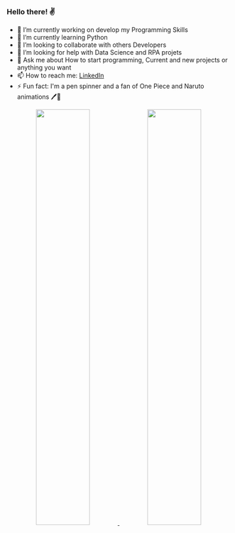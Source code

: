### Hello there! ✌️
<!--
**douglasdolfi/douglasdolfi** is a ✨ _special_ ✨ repository because its `README.md` (this file) appears on your GitHub profile.
Here are some ideas to get you started:
-->

- 🔭 I’m currently working on develop my Programming Skills
- 🌱 I’m currently learning Python
- 👯 I’m looking to collaborate with others Developers
- 🤔 I’m looking for help with Data Science and RPA projets
- 💬 Ask me about How to start programming, Current and new projects or anything you want
- 📫 How to reach me: <a href="https://www.linkedin.com/in/douglasdolfi/">LinkedIn</a>
- ⚡ Fun fact: I'm a pen spinner and a fan of One Piece and Naruto animations 🖊️🍥
<div align="center">
  <a href="https://github.com/douglasdolfi">
  <img  width="49%" src="https://github-readme-stats.vercel.app/api?username=douglasdolfi&show_icons=true&theme=algolia &include_all_commits=true&count_private=true"/>
  <img width="49%" src="https://github-readme-stats.vercel.app/api/top-langs/?username=douglasdolfi&layout=compact&langs_count=7&theme=algolia "/>
</div>
